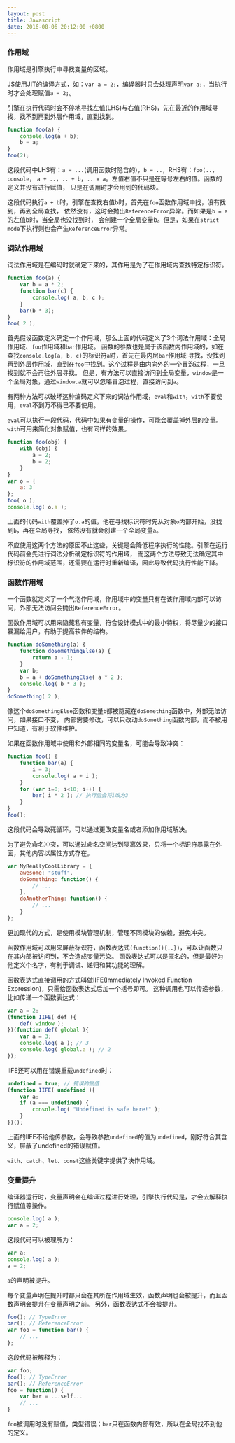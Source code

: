 ```yaml
---
layout: post
title: Javascript
date: 2016-08-06 20:12:00 +0800
---
```


### 作用域

作用域是引擎执行中寻找变量的区域。

JS使用JIT的编译方式，如：`var a = 2;`，编译器时只会处理声明`var a;`，当执行时才会处理赋值`a = 2;`。

引擎在执行代码时会不停地寻找左值(LHS)与右值(RHS)，先在最近的作用域寻找，找不到再到外层作用域，直到找到。

```javascript
function foo(a) {
    console.log(a + b);
    b = a;
}
foo(2);
```
这段代码中LHS有：`a = ...`(调用函数时隐含的)，`b = ..`，RHS有：`foo(..`，`console`，
`a + ..`，`.. + b`，`.. = a`。左值右值不只是在等号左右的值。函数的定义并没有进行赋值，
只是在调用时才会用到的代码块。

这段代码执行`a + b`时，引擎在查找右值b时，首先在`foo`函数作用域中找，没有找到，再到全局查找，
依然没有，这时会抛出`ReferenceError`异常。而如果是`b = a`的左值b时，当全局也没找到时，
会创建一个全局变量b。但是，如果在`strict mode`下执行则也会产生`ReferenceError`异常。

### 词法作用域

词法作用域是在编码时就确定下来的，其作用是为了在作用域内查找特定标识符。

```javascript
function foo(a) {
    var b = a * 2;
    function bar(c) {
        console.log( a, b, c );
    }
    bar(b * 3);
}
foo( 2 );
```
首先假设函数定义确定一个作用域，那么上面的代码定义了3个词法作用域：全局作用域、`foo`作用域和`bar`作用域。
函数的参数也是属于该函数内作用域的，如在查找`console.log(a, b, c)`的标识符`a`时，首先在最内层`bar`作用域
寻找，没找到再到外层作用域，直到在`foo`中找到。这个过程是由内向外的一个冒泡过程，一旦找到就不会再往外层寻找。
但是，有方法可以直接访问到全局变量，`window`是一个全局对象，通过`window.a`就可以忽略冒泡过程，直接访问到`a`。

有两种方法可以破坏这种编码定义下来的词法作用域，`eval`和`with`，`with`不要使用，`eval`不到万不得已不要使用。

`eval`可以执行一段代码，代码中如果有变量的操作，可能会覆盖掉外层的变量。
`with`可用来简化对象赋值，也有同样的效果。

```javascript
function foo(obj) {
    with (obj) {
        a = 2;
        b = 2;
    }
}
var o = {
    a: 3
};
foo( o );
console.log( o.a );
```
上面的代码`with`覆盖掉了`o.a`的值，他在寻找标识符时先从对象`o`内部开始，没找到`b`，再在全局寻找，
依然没有就会创建一个全局变量`a`。

不应使用这两个方法的原因不止这些，关键是会降低程序执行的性能。引擎在运行代码前会先进行词法分析确定标识符的作用域，
而这两个方法导致无法确定其中标识符的作用域范围，还需要在运行时重新编译，因此导致代码执行性能下降。

### 函数作用域

一个函数就定义了一个气泡作用域，作用域中的变量只有在该作用域内部可以访问，外部无法访问会抛出`ReferenceError`。

函数作用域可以用来隐藏私有变量，符合设计模式中的最小特权，将尽量少的接口暴漏给用户，有助于提高软件的结构。

```javascript
function doSomething(a) {
    function doSomethingElse(a) {
        return a - 1;
    }
    var b;
    b = a + doSomethingElse( a * 2 );
    console.log( b * 3 );
}
doSomething( 2 );
```
像这个`doSomethingElse`函数和变量`b`都被隐藏在`doSomething`函数中，外部无法访问，如果接口不变，
内部需要修改，可以只改动`doSomething`函数内部，而不被用户知道，有利于软件维护。

如果在函数作用域中使用和外部相同的变量名，可能会导致冲突：

```javascript
function foo() {
    function bar(a) {
        i = 3;
        console.log( a + i );
    }
    for (var i=0; i<10; i++) {
        bar( i * 2 ); // 执行后会将i改为3
    }
}
foo();
```
这段代码会导致死循环，可以通过更改变量名或者添加作用域解决。

为了避免命名冲突，可以通过命名空间达到隔离效果，只将一个标识符暴露在外面，其他内容以属性方式存在。

```javascript
var MyReallyCoolLibrary = {
    awesome: "stuff",
    doSomething: function() {
        // ...
    },
    doAnotherThing: function() {
        // ...
    }
};
```
更加现代的方式，是使用模块管理机制，管理不同模块的依赖，避免冲突。

函数作用域可以用来屏蔽标识符，函数表达式`(function(){..})`，可以让函数只在其内部被访问到，不会造成变量污染。
函数表达式可以是匿名的，但是最好为他定义个名字，有利于调试、递归和其功能的理解。

函数表达式直接调用的方式叫做IIFE(Immediately Invoked Function Expression)，只需给函数表达式后加一个括号即可。
这种调用也可以传递参数，比如传递一个函数表达式：

```javascript
var a = 2;
(function IIFE( def ){
    def( window );
})(function def( global ){
    var a = 3;
    console.log( a ); // 3
    console.log( global.a ); // 2
});
```

IIFE还可以用在错误重载`undefined`时：

```javascript
undefined = true; // 错误的赋值
(function IIFE( undefined ){
    var a;
    if (a === undefined) {
        console.log( "Undefined is safe here!" );
    }
})();
```
上面的IIFE不给他传参数，会导致参数`undefined`的值为`undefined`，刚好符合其含义，屏蔽了undefined的错误赋值。

`with`、`catch`、`let`、`const`这些关键字提供了块作用域。

### 变量提升

编译器运行时，变量声明会在编译过程进行处理，引擎执行代码是，才会去解释执行赋值等操作。

```javascript
console.log( a );
var a = 2;
```
这段代码可以被理解为：

```javascript
var a;
console.log( a );
a = 2;
```
`a`的声明被提升。

每个变量声明在提升时都只会在其所在作用域生效，函数声明也会被提升，而且函数声明会提升在变量声明之前。
另外，函数表达式不会被提升。

```javascript
foo(); // TypeError
bar(); // ReferenceError
var foo = function bar() {
    // ...
};
```
这段代码被解释为：

```javascript
var foo;
foo(); // TypeError
bar(); // ReferenceError
foo = function() {
    var bar = ...self...
    // ...
}
```
`foo`被调用时没有赋值，类型错误；`bar`只在函数内部有效，所以在全局找不到他的定义。

